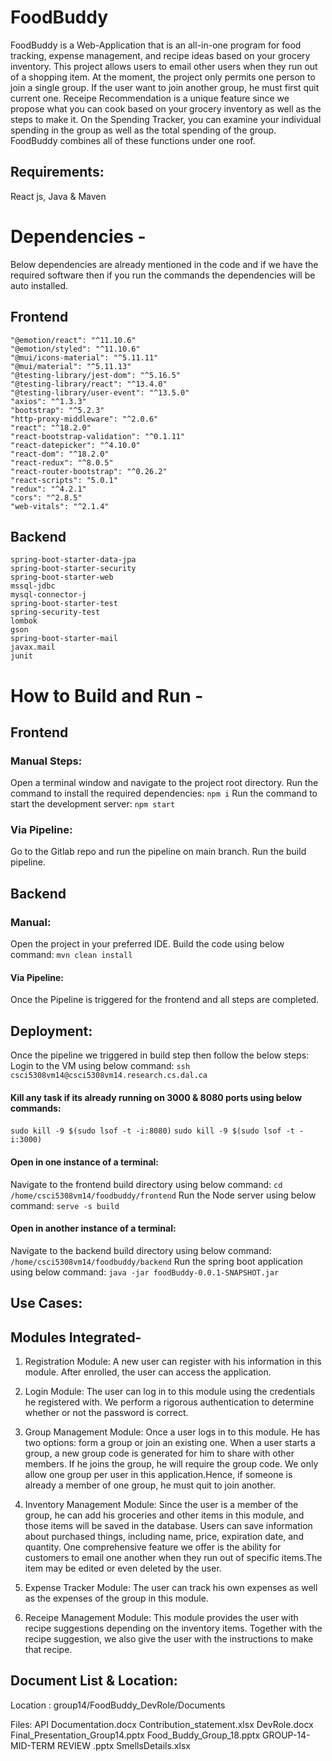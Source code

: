 # FoodBuddy
FoodBuddy is a Web-Application that is an all-in-one program for food tracking, expense management, and recipe ideas based on your grocery inventory. This project allows users to email other users when they run out of a shopping item. At the moment, the project only permits one person to join a single group. If the user want to join another group, he must first quit current one. Receipe Recommendation is a unique feature since we propose what you can cook based on your grocery inventory as well as the steps to make it. On the Spending Tracker, you can examine your individual spending in the group as well as the total spending of the group. FoodBuddy combines all of these functions under one roof. 

## Requirements:
 React js, Java & Maven 
 
# Dependencies -
Below dependencies are already mentioned in the code and if we have the required software then if you run the commands the dependencies will be auto installed.
## Frontend

    "@emotion/react": "^11.10.6"
    "@emotion/styled": "^11.10.6"
    "@mui/icons-material": "^5.11.11"
    "@mui/material": "^5.11.13"
    "@testing-library/jest-dom": "^5.16.5"
    "@testing-library/react": "^13.4.0"
    "@testing-library/user-event": "^13.5.0"
    "axios": "^1.3.3"
    "bootstrap": "^5.2.3"
    "http-proxy-middleware": "^2.0.6"
    "react": "^18.2.0"
    "react-bootstrap-validation": "^0.1.11"
    "react-datepicker": "^4.10.0"
    "react-dom": "^18.2.0"
    "react-redux": "^8.0.5"
    "react-router-bootstrap": "^0.26.2"
    "react-scripts": "5.0.1"
    "redux": "^4.2.1"
    "cors": "^2.8.5"
    "web-vitals": "^2.1.4"

  ## Backend

    spring-boot-starter-data-jpa
    spring-boot-starter-security
    spring-boot-starter-web
    mssql-jdbc
    mysql-connector-j
    spring-boot-starter-test
    spring-security-test
    lombok
    gson
    spring-boot-starter-mail
    javax.mail
    junit

# How to Build and Run -
## Frontend

### Manual Steps:
Open a terminal window and navigate to the project root directory.
   Run the command to install the required dependencies:
```npm i``` 
    Run the command to start the development server:
```npm start```
    
### Via Pipeline:
Go to the Gitlab repo and run the pipeline on main branch.
Run the build pipeline.

## Backend
### Manual:
Open the project in your preferred IDE.  Build the code using below command:
  ```mvn clean install```
     
#### Via Pipeline:
Once the Pipeline is triggered for the frontend and all steps are completed. 

## Deployment:
Once the pipeline we triggered in build step then follow the below steps:
Login to the VM using below command:
```ssh csci5308vm14@csci5308vm14.research.cs.dal.ca```

#### Kill any task if its already running on 3000 & 8080 ports using below commands:
```sudo kill -9 $(sudo lsof -t -i:8080)```
```sudo kill -9 $(sudo lsof -t -i:3000)```
#### Open in one instance of a terminal:
   Navigate to the frontend build directory using below command:
```cd /home/csci5308vm14/foodbuddy/frontend```
    Run the Node server using below command:
```serve -s build```
 #### Open in another instance of a terminal:
  Navigate to the backend build directory using below command:
```/home/csci5308vm14/foodbuddy/backend``` 
    Run the spring boot application using below command:
```java -jar foodBuddy-0.0.1-SNAPSHOT.jar```

## Use Cases:
## Modules Integrated-
1) Registration Module:
A new user can register with his information in this module. After enrolled, the user can access the application. 

2) Login Module:
The user can log in to this module using the credentials he registered with. We perform a rigorous authentication to determine whether or not the password is correct. 

3) Group Management Module:
Once a user logs in to this module. He has two options: form a group or join an existing one.
When a user starts a group, a new group code is generated for him to share with other members.
If he joins the group, he will require the group code. We only allow one group per user in this application.Hence, if someone is already a member of one group, he must quit to join another. 

4) Inventory Management Module:
Since the user is a member of the group, he can add his groceries and other items in this module, and those items will be saved in the database. Users can save information about purchased things, including name, price, expiration date, and quantity. One comprehensive feature we offer is the ability for customers to email one another when they run out of specific items.The item may be edited or even deleted by the user. 

5) Expense Tracker Module:
The user can track his own expenses as well as the expenses of the group in this module. 

6) Receipe Management Module:
This module provides the user with recipe suggestions depending on the inventory items. Together with the recipe suggestion, we also give the user with the instructions to make that recipe. 

## Document List & Location:
Location : group14/FoodBuddy_DevRole/Documents

Files:
API Documentation.docx
Contribution_statement.xlsx
DevRole.docx
Final_Presentation_Group14.pptx
Food_Buddy_Group_18.pptx
GROUP-14-MID-TERM REVIEW .pptx
SmellsDetails.xlsx



    

     
  
 

